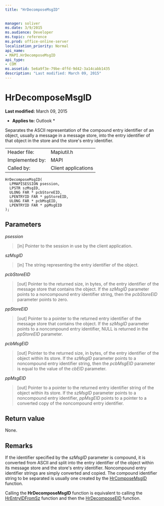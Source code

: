 ```yaml
---
title: "HrDecomposeMsgID"
 
 
manager: soliver
ms.date: 3/9/2015
ms.audience: Developer
ms.topic: reference
ms.prod: office-online-server
localization_priority: Normal
api_name:
- MAPI.HrDecomposeMsgID
api_type:
- COM
ms.assetid: 5e6a9f3e-79be-4ffd-9d42-3a14cabb1435
description: "Last modified: March 09, 2015"
---
```


# HrDecomposeMsgID

 **Last modified:** March 09, 2015 
  
 * **Applies to:** Outlook * 
  
Separates the ASCII representation of the compound entry identifier of an object, usually a message in a message store, into the entry identifier of that object in the store and the store's entry identifier. 
  
|||
|:-----|:-----|
|Header file:  <br/> |Mapiutil.h  <br/> |
|Implemented by:  <br/> |MAPI  <br/> |
|Called by:  <br/> |Client applications  <br/> |
   
```
HrDecomposeMsgID(
  LPMAPISESSION psession,
  LPSTR szMsgID,
  ULONG FAR * pcbStoreEID,
  LPENTRYID FAR * ppStoreEID,
  ULONG FAR * pcbMsgEID,
  LPENTRYID FAR * ppMsgEID
);
```

## Parameters

 _psession_
  
> [in] Pointer to the session in use by the client application. 
    
 _szMsgID_
  
> [in] The string representing the entry identifier of the object. 
    
 _pcbStoreEID_
  
> [out] Pointer to the returned size, in bytes, of the entry identifier of the message store that contains the object. If the  _szMsgID_ parameter points to a noncompound entry identifier string, then the  _pcbStoreEID_ parameter points to zero. 
    
 _ppStoreEID_
  
> [out] Pointer to a pointer to the returned entry identifier of the message store that contains the object. If the  _szMsgID_ parameter points to a noncompound entry identifier, NULL is returned in the  _ppStoreEID_ parameter. 
    
 _pcbMsgEID_
  
> [out] Pointer to the returned size, in bytes, of the entry identifier of the object within its store. If the  _szMsgID_ parameter points to a noncompound entry identifier string, then the  _pcbMsgEID_ parameter is equal to the value of the  _cbEID_ parameter. 
    
 _ppMsgEID_
  
> [out] Pointer to a pointer to the returned entry identifier string of the object within its store. If the  _szMsgID_ parameter points to a noncompound entry identifier,  _ppMsgEID_ points to a pointer to a converted copy of the noncompound entry identifier. 
    
## Return value

None.
  
## Remarks

If the identifier specified by the  _szMsgID_ parameter is compound, it is converted from ASCII and split into the entry identifier of the object within its message store and the store's entry identifier. Noncompound entry identifier strings are simply converted and copied. The compound identifier string to be separated is usually one created by the [HrComposeMsgID](hrcomposemsgid.md) function. 
  
Calling the **HrDecomposeMsgID** function is equivalent to calling the [HrEntryIDFromSz](hrentryidfromsz.md) function and then the [HrDecomposeEID](hrdecomposeeid.md) function. 
  

